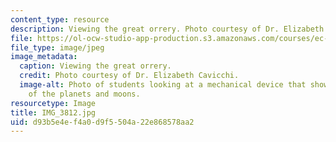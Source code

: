 ```yaml
---
content_type: resource
description: Viewing the great orrery. Photo courtesy of Dr. Elizabeth Cavicchi.
file: https://ol-ocw-studio-app-production.s3.amazonaws.com/courses/ec-050-recreate-experiments-from-history-inform-the-future-from-the-past-galileo-january-iap-2010/d93b5e4ef4a0d9f5504a22e868578aa2_IMG_3812.jpg
file_type: image/jpeg
image_metadata:
  caption: Viewing the great orrery.
  credit: Photo courtesy of Dr. Elizabeth Cavicchi.
  image-alt: Photo of students looking at a mechanical device that shows the movements
    of the planets and moons.
resourcetype: Image
title: IMG_3812.jpg
uid: d93b5e4e-f4a0-d9f5-504a-22e868578aa2
---
```

